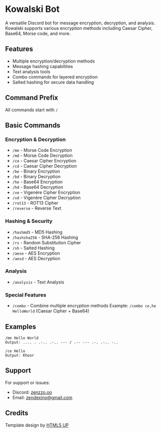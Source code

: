# Kowalski Bot

A versatile Discord bot for message encryption, decryption, and analysis. Kowalski supports various encryption methods including Caesar Cipher, Base64, Morse code, and more.

## Features

- Multiple encryption/decryption methods
- Message hashing capabilities
- Text analysis tools
- Combo commands for layered encryption
- Salted hashing for secure data handling

## Command Prefix
All commands start with `/`

## Basic Commands

### Encryption & Decryption
- `/me` - Morse Code Encryption
- `/md` - Morse Code Decryption
- `/ce` - Caesar Cipher Encryption
- `/cd` - Caesar Cipher Decryption
- `/be` - Binary Encryption
- `/bd` - Binary Decryption
- `/he` - Base64 Encryption
- `/hd` - Base64 Decryption
- `/ve` - Vigenère Cipher Encryption
- `/vd` - Vigenère Cipher Decryption
- `/rot13` - ROT13 Cipher
- `/reverse` - Reverse Text

### Hashing & Security
- `/hashmd5` - MD5 Hashing
- `/hashsha256` - SHA-256 Hashing
- `/rs` - Random Substitution Cipher
- `/sh` - Salted Hashing
- `/aese` - AES Encryption
- `/aesd` - AES Decryption

### Analysis
- `/analysis` - Text Analysis

### Special Features
- `/combo` - Combine multiple encryption methods
  Example: `/combo ce,he HelloWorld` (Caesar Cipher + Base64)

## Examples

```
/me Hello World
Output: .... . .-.. .-.. --- / .-- --- .-. .-.. -..

/ce Hello
Output: Khoor
```

## Support
For support or issues:
- Discord:  [zenzzo.oo](https://discordapp.com/users/876134632905666621)
- Email: zendexino@gmail.com

## Credits
Template design by [HTML5 UP](http://html5up.net)
